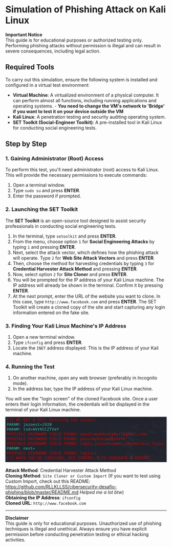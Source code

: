 # Simulation of Phishing Attack on Kali Linux

**Important Notice**  
This guide is for educational purposes or authorized testing only. Performing phishing attacks without permission is illegal and can result in severe consequences, including legal action.

## Required Tools
To carry out this simulation, ensure the following system is installed and configured in a virtual test environment:

- **Virtual Machine**: A virtualized environment of a physical computer. It can perform almost all functions, including running applications and operating systems.
        - **You need to change the VM's network to 'Bridge' if you want to test it on your device outside the VM**       
- **Kali Linux**: A penetration testing and security auditing operating system.
- **SET Toolkit (Social-Engineer Toolkit)**: A pre-installed tool in Kali Linux for conducting social engineering tests.

## Step by Step

### 1. Gaining Administrator (Root) Access
To perform this test, you'll need administrator (root) access to Kali Linux. This will provide the necessary permissions to execute commands:

1. Open a terminal window.
2. Type `sudo su` and press **ENTER**.
3. Enter the password if prompted.

### 2. Launching the SET Toolkit
The **SET Toolkit** is an open-source tool designed to assist security professionals in conducting social engineering tests.

1. In the terminal, type `setoolkit` and press **ENTER**.
2. From the menu, choose option `1` for **Social Engineering Attacks** by typing `1` and pressing **ENTER**.
3. Next, select the attack vector, which defines how the phishing attack will operate. Type `2` for **Web Site Attack Vectors** and press **ENTER**.
4. Then, choose the method for harvesting credentials by typing `3` for **Credential Harvester Attack Method** and pressing **ENTER**.
5. Now, select option `2` for **Site Cloner** and press **ENTER**.
6. You will be prompted for the IP address of your Kali Linux machine. The IP address will already be shown in the terminal. Confirm it by pressing **ENTER**.
7. At the next prompt, enter the URL of the website you want to clone. In this case, type `http://www.facebook.com` and press **ENTER**. The SET Toolkit will create a cloned copy of the site and start capturing any login information entered on the fake site.

### 3. Finding Your Kali Linux Machine's IP Address

1. Open a new terminal window.
2. Type `ifconfig` and press **ENTER**.
3. Locate the `INET` address displayed. This is the IP address of your Kali machine.

### 4. Running the Test

1. On another machine, open any web browser (preferably in Incognito mode).
2. In the address bar, type the IP address of your Kali Linux machine.

You will see the "login screen" of the cloned Facebook site. Once a user enters their login information, the credentials will be displayed in the terminal of your Kali Linux machine.


![Alt text](./passwd.png "Optional title")



**Attack Method**: Credential Harvester Attack Method  
**Cloning Method**: `Site Cloner or Custom Import` (If you want to test using Custom Import, check out this README: https://github.com/RLLKLLSS/cibersecurity-desafio-phishing/blob/master/README.md *Helped me a lot btw*)                            
**Obtaining the IP Address**: `ifconfig`  
**Cloned URL**: `http://www.facebook.com`

---

**Disclaimer**  
This guide is only for educational purposes. Unauthorized use of phishing techniques is illegal and unethical. Always ensure you have explicit permission before conducting penetration testing or ethical hacking activities.
